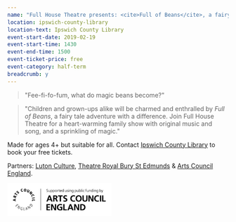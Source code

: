 ```yaml
---
name: "Full House Theatre presents: <cite>Full of Beans</cite>, a fairy tale adventure with a difference"
location: ipswich-county-library
location-text: Ipswich County Library
event-start-date: 2019-02-19
event-start-time: 1430
event-end-time: 1500
event-ticket-price: free
event-category: half-term
breadcrumb: y
---
```


> "Fee-fi-fo-fum, what do magic beans become?"

> "Children and grown-ups alike will be charmed and enthralled by <cite>Full of Beans</cite>, a fairy tale adventure with a difference. Join Full House Theatre for a heart-warming family show with original music and song, and a sprinkling of magic."

Made for ages 4+ but suitable for all. Contact [Ipswich County Library](/libraries/ipswich-county-library/) to book your free tickets.

Partners: [Luton Culture](https://www.lutonculture.com/), [Theatre Royal Bury St Edmunds](https://www.theatreroyal.org/) & [Arts Council England](https://www.artscouncil.org.uk/).

![Arts Council England logo](/images/featured/featured-arts-council-england-logo.jpg)
